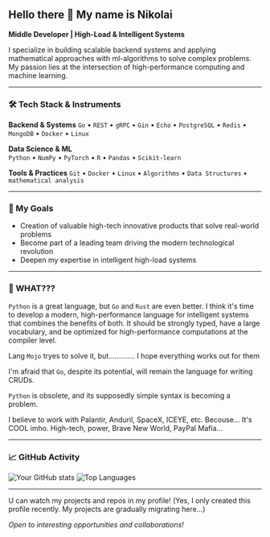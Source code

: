 ## Hello there 👋 My name is Nikolai

**Middle Developer | High-Load & Intelligent Systems**

I specialize in building scalable backend systems and applying mathematical approaches with ml-algorithms to solve complex problems. My passion lies at the intersection of high-performance computing and machine learning.

---

### 🛠 Tech Stack & Instruments

**Backend & Systems**
`Go` • `REST` • `gRPC` • `Gin` • `Echo` • `PostgreSQL` • `Redis` • `MongoDB` • `Docker` • `Linux`

**Data Science & ML**  
`Python` • `NumPy` • `PyTorch` • `R` • `Pandas` • `Scikit-learn`

**Tools & Practices**
`Git` • `Docker` • `Linux` • `Algorithms` • `Data Structures` • `mathematical analysis`

---

### 🎯 My Goals

* Creation of valuable high-tech innovative products that solve real-world problems
* Become part of a leading team driving the modern technological revolution  
* Deepen my expertise in intelligent high-load systems

---


### 👀 WHAT???

`Python` is a great language, but `Go` and `Rust` are even better. I think it's time to develop a modern, high-performance language for intelligent systems that combines the benefits of both. It should be strongly typed, have a large vocabulary, and be optimized for high-performance computations at the compiler level.

Lang `Mojo` tryes to solve it, but............. I hope everything works out for them

I'm afraid that `Go`, despite its potential, will remain the language for writing CRUDs. 

`Python` is obsolete, and its supposedly simple syntax is becoming a problem.

I believe to work with Palantir, Anduril, SpaceX, ICEYE, etc. Becouse... It's COOL imho. High-tech, power, Brave New World, PayPal Mafia...

---


### 📈 GitHub Activity

![Your GitHub stats](https://github-readme-stats.vercel.app/api?username=nick1jesky&show_icons=true&hide_border=true&theme=radical)
![Top Languages](https://github-readme-stats.vercel.app/api/top-langs/?username=nick1jesky&layout=compact&hide_border=true&theme=radical)

---

U can watch my projects and repos in my profile! (Yes, I only created this profile recently. My projects are gradually migrating here...)

*Open to interesting opportunities and collaborations!*
<!--
**nick1jesky/nick1jesky** is a ✨ _special_ ✨ repository because its `README.md` (this file) appears on your GitHub profile.

Here are some ideas to get you started:

- 🔭 I’m currently working on ...
- 🌱 I’m currently learning ...
- 👯 I’m looking to collaborate on ...
- 🤔 I’m looking for help with ...
- 💬 Ask me about ...
- 📫 How to reach me: ...
- 😄 Pronouns: ...
- ⚡ Fun fact: ...
-->
